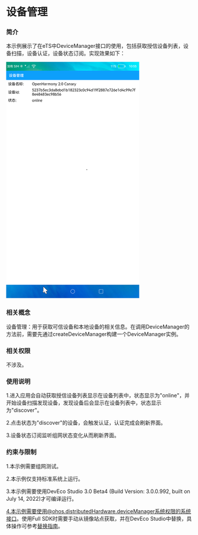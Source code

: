 # 设备管理

### 简介

本示例展示了在eTS中DeviceManager接口的使用，包括获取授信设备列表，设备扫描，设备认证，设备状态订阅。实现效果如下：

![main](screenshots/device/main.png)

### 相关概念

设备管理：用于获取可信设备和本地设备的相关信息。在调用DeviceManager的方法前，需要先通过createDeviceManager构建一个DeviceManager实例。

### 相关权限

不涉及。

### 使用说明

1.进入应用会自动获取授信设备列表显示在设备列表中，状态显示为"online"，并开始设备扫描发现设备，发现设备后会显示在设备列表中，状态显示为"discover"。

2.点击状态为"discover"的设备，会触发认证，认证完成会刷新界面。

3.设备状态订阅监听组网状态变化从而刷新界面。

### 约束与限制

1.本示例需要组网测试。

2.本示例仅支持标准系统上运行。

3.本示例需要使用DevEco Studio 3.0 Beta4 (Build Version: 3.0.0.992, built on July 14, 2022)才可编译运行。

4.本示例需要使用@ohos.distributedHardware.deviceManager系统权限的系统接口。使用Full SDK时需要手动从镜像站点获取，并在DevEco Studio中替换，具体操作可参考[替换指南](https://gitee.com/openharmony/docs/blob/master/zh-cn/application-dev/quick-start/full-sdk-switch-guide.md)。